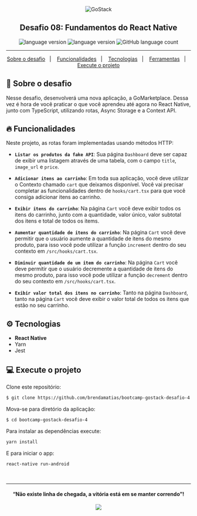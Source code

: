 <div align="center">
  <img alt="GoStack"
    src="https://storage.googleapis.com/golden-wind/bootcamp-gostack/header-desafios.png"
  />
</div>

<h2 align="center">
  Desafio 08: Fundamentos do React Native
</h2>

<p align="center">
  <img alt="language version" src="https://img.shields.io/badge/React%20Native-v_0.62.1-339933?logo=react">
  <img alt="language version" src="https://img.shields.io/badge/Yarn-v_1.22.4-2C8EBB?logo=Yarn">
  <img alt="GitHub language count" src="https://img.shields.io/github/languages/count/brendamatias/bootcamp-gostack-desafio-4">
</p>

<hr/>

<p align="center">
  <a href="#rocket-sobre-o-desafio">Sobre o desafio</a>&nbsp;&nbsp;&nbsp;|&nbsp;&nbsp;&nbsp;
  <a href="#🔥-funcionalidades">Funcionalidades</a>&nbsp;&nbsp;&nbsp;|&nbsp;&nbsp;&nbsp;
  <a href="#⚙️-tecnologias">Tecnologias</a>&nbsp;&nbsp;&nbsp;|&nbsp;&nbsp;&nbsp;
  <a href="#⛏-ferramentas">Ferramentas</a>&nbsp;&nbsp;&nbsp;|&nbsp;&nbsp;&nbsp;
  <a href="#computer-execute-o-projeto">Execute o projeto</a>
</p>

## :rocket: Sobre o desafio
Nesse desafio, desenvolverá uma nova aplicação, a GoMarketplace. Dessa vez é hora de você praticar o que você aprendeu até agora no React Native, junto com TypeScript, utilizando rotas, Async Storage e a Context API.

## 🔥 Funcionalidades

Neste projeto, as rotas foram implementadas usando métodos HTTP:
- **`Listar os produtos da fake API`**: Sua página `Dashboard` deve ser capaz de exibir uma listagem através de uma tabela, com o campo `title`, `image_url` e `price`.

- **`Adicionar itens ao carrinho`**: Em toda sua aplicação, você deve utilizar o Contexto chamado `cart` que deixamos disponível. Você vai precisar completar as funcionalidades dentro de `hooks/cart.tsx` para que você consiga adicionar itens ao carrinho.

- **`Exibir itens do carrinho`**: Na página `Cart` você deve exibir todos os itens do carrinho, junto com a quantidade, valor único, valor subtotal dos itens e total de todos os items.

- **`Aumentar quantidade de itens do carrinho`**: Na página `Cart` você deve permitir que o usuário aumente a quantidade de itens do mesmo produto, para isso você pode utilizar a função `increment` dentro do seu contexto em `/src/hooks/cart.tsx`.

- **`Diminuir quantidade de um item do carrinho`**: Na página `Cart` você deve permitir que o usuário decremente a quantidade de itens do mesmo produto, para isso você pode utilizar a função `decrement` dentro do seu contexto em `/src/hooks/cart.tsx`.

- **`Exibir valor total dos itens no carrinho`**: Tanto na página `Dashboard`, tanto na página `Cart` você deve exibir o valor total de todos os itens que estão no seu carrinho.

## ⚙️ Tecnologias

* __React Native__
* Yarn
* Jest

## :computer: Execute o projeto

Clone este repositório:

```bash
$ git clone https://github.com/brendamatias/bootcamp-gostack-desafio-4
```

Mova-se para diretório da aplicação:

```bash
$ cd bootcamp-gostack-desafio-4
```

Para instalar as dependências execute:

```bash
yarn install
```

E para iniciar o app:

```bash
react-native run-android
```

<br/>

---

<h4 align="center">
  “Não existe linha de chegada, a vitória está em se manter correndo”!
</h4>

<p align="center">
  <a alt="Brenda" href="https://www.linkedin.com/in/brenda-matias/">
    <img src="https://img.shields.io/badge/LinkedIn-Brenda_Matias-0077B5?logo=linkedin"/>
  </a>
</p>
